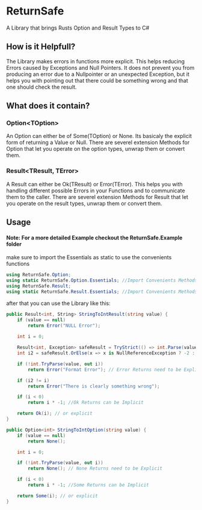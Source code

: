 # ReturnSafe
A Library that brings Rusts Option and Result Types to C#

## How is it Helpfull?
The Library makes errors in functions more explicit. This helps reducing Errors caused by Exceptions and Null Pointers.
It does not prevent you from producing an error due to a Nullpointer or an unexpected Exception, but it helps you with
pointing out that there could be something wrong and that one should check the result.

## What does it contain?
### Option\<TOption\>
An Option can either be of Some(TOption) or None. Its basicaly the explicit form of returning a Value or Null.
There are severel extension Methods for Option that let you operate on the option types, unwrap them or convert them.

### Result<TResult, TError>
A Result can either be Ok(TResult) or Error(TError). This helps you with handling different possible Errors in your Functions and to communicate them to the caller.
There are severel extension Methods for Result that let you operate on the result types, unwrap them or convert them.

## Usage
#### Note: For a more detailed Example checkout the ReturnSafe.Example folder

make sure to import the Essentials as static to use the convenients functions
```c#
using ReturnSafe.Option;
using static ReturnSafe.Option.Essentials; //Import Convenients Methods like Some(TOptione) and None()
using ReturnSafe.Result;
using static ReturnSafe.Result.Essentials; //Import Convenients Methods like Ok(TResult) and Error(TError)
```

after that you can use the Library like this: 
```c#
public Result<int, String> StringToIntResult(string value) {
    if (value == null) 
        return Error("NULL Error"); 
    
    int i = 0;

    Result<int, Exception> safeResult = TryStrict(() => int.Parse(value)); // Make external functions Save    
    int i2 = safeResult.OrElse(x => x is NullReferenceException ? -2 : -1).Unwrap(); // Provide an alternative value dependant on the error

    if (!int.TryParse(value, out i)) 
        return Error("Format Error"); // Error Returns need to be Explicit

    if (i2 != i)
        return Error("There is clearly something wrong");

    if (i < 0) 
        return i * -1; //Ok Returns can be Implicit

    return Ok(i); // or explicit
}

public Option<int> StringToIntOption(string value) {
    if (value == null)
        return None();

    int i = 0;

    if (!int.TryParse(value, out i))
        return None(); // None Returns need to be Explicit

    if (i < 0)
        return i * -1; //Some Returns can be Implicit

    return Some(i); // or explicit
}
```
